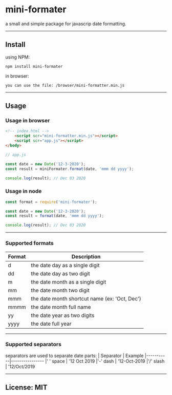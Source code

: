 # mini-formater

a small and simple package for javascrip date formatting.

---

## Install

using NPM:

```
npm install mini-formater
```

in browser:

```
you can use the file: /browser/mini-formatter.min.js
```

---

## Usage

### Usage in browser

```html
<!-- index.html -->
    <script scr="mini-formatter.min.js"></script>
    <script scr="app.js"></script>
</body>
```

```javascript
// app.js

const date = new Date('12-3-2020');
const result = miniFormater.format(date, 'mmm dd yyyy');

console.log(result); // Dec 03 2020
```

### Usage in node

```javascript
const format = require('mini-formater');

const date = new Date('12-3-2020');
const result = format(date, 'mmm dd yyyy');

console.log(result); // Dec 03 2020
```

---

### Supported formats

| Format | Description                                   |
| ------ | --------------------------------------------- |
| d      | the date day as a single digit                |
| dd     | the date day as two digit                     |
| m      | the date month as a single digit              |
| mm     | the date month two digit                      |
| mmm    | the date month shortcut name (ex: 'Oct, Dec') |
| mmmm   | the date month full name                      |
| yy     | the date year as two digits                   |
| yyyy   | the date full year                            |

---

### Supported separators

separators are used to separate date parts:
| Separator | Example
|-----------|----------------
|' ' space | '12 Oct 2019
|'-' dash | '12-Oct-2019
|'/' slash | '12/Oct/2019

---

## License: MIT
